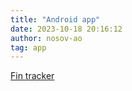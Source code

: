 ```yaml
---
title: "Android app"
date: 2023-10-18 20:16:12
author: nosov-ao
tag: app
---
```



[Fin tracker](https://drive.google.com/file/d/1L7vKGSfam8MG1YLkP-cuvOKhVE8tRZEV/view?usp=share_link)